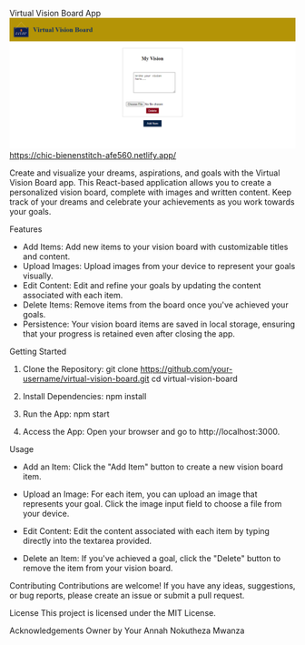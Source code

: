 Virtual Vision Board App
<img src="screenshot.png" alt="">
https://chic-bienenstitch-afe560.netlify.app/

Create and visualize your dreams, aspirations, and goals with the Virtual Vision Board app. This React-based application allows you to create a personalized vision board, complete with images and written content. Keep track of your dreams and celebrate your achievements as you work towards your goals.

Features
* Add Items: Add new items to your vision board with customizable titles and content.
* Upload Images: Upload images from your device to represent your goals visually.
* Edit Content: Edit and refine your goals by updating the content associated with each item.
* Delete Items: Remove items from the board once you've achieved your goals.
* Persistence: Your vision board items are saved in local storage, ensuring that your progress is retained even after closing the app.

Getting Started
1. Clone the Repository:
git clone https://github.com/your-username/virtual-vision-board.git
cd virtual-vision-board

2. Install Dependencies:
npm install

3. Run the App:
npm start

4. Access the App:
Open your browser and go to http://localhost:3000.

Usage
* Add an Item: Click the "Add Item" button to create a new vision board item.

* Upload an Image: For each item, you can upload an image that represents your goal. Click the image input field to choose a file from your device.

* Edit Content: Edit the content associated with each item by typing directly into the textarea provided.

* Delete an Item: If you've achieved a goal, click the "Delete" button to remove the item from your vision board.

Contributing
Contributions are welcome! If you have any ideas, suggestions, or bug reports, please create an issue or submit a pull request.

License
This project is licensed under the MIT License.

Acknowledgements
Owner by Your Annah Nokutheza Mwanza
